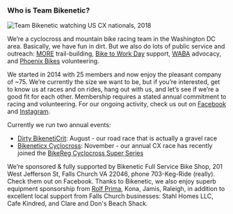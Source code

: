 ### Who is Team Bikenetic?

![Team Bikenetic watching US CX nationals, 2018](https://scontent-ort2-1.cdninstagram.com/vp/2d2516aa59470ad3c2f8bacf935da5e6/5B9CBD4C/t51.2885-15/s640x640/sh0.08/e35/30602983_172308840139534_590628127131041792_n.jpg)

We’re a cyclocross and mountain bike racing team in the Washington DC area. Basically, we have fun in dirt. But we also do lots of public service and outreach: [MORE](http://www.more-mtb.org/) trail-building, [Bike to Work Day](https://www.biketoworkmetrodc.org/) support, [WABA](http://www.waba.org/) advocacy, and [Phoenix Bikes](http://www.phoenixbikes.org/) volunteering.

We started in 2014 with 25 members and now enjoy the pleasant company of ~75. We’re currently the size we want to be, but if you’re interested, get to know us at races and on rides, hang out with us, and let’s see if we’re a good fit for each other. Membership requires a stated annual commitment to racing and volunteering. For our ongoing activity, check us out on [Facebook](https://www.facebook.com/teambikenetic/) and [Instagram](https://www.instagram.com/teambikenetic/).

Currently we run two annual events:

- [Dirty BikenetiCrit](https://www.facebook.com/DirtyBikenetiCrit/): August - our road race that is actually a gravel race
- [Bikeneticx Cyclocross](https://www.facebook.com/bikeneticx/): November - our annual CX race has recently joined the [BikeReg Cyclocross Super Series](https://www.facebook.com/Super8cyclocross/)

We’re sponsored & fully supported by Bikenetic Full Service Bike Shop, 201 West Jefferson St, Falls Church VA 22046, phone 703-Keg-Ride (really). Check them out on Facebook. Thanks to Bikenetic, we also enjoy superb equipment sponsorship from [Rolf Prima](https://rolfprima.com/), Kona, Jamis, Raleigh, in addition to excellent local support from Falls Church businesses: Stahl Homes LLC, Cafe Kindred, and Clare and Don's Beach Shack.
